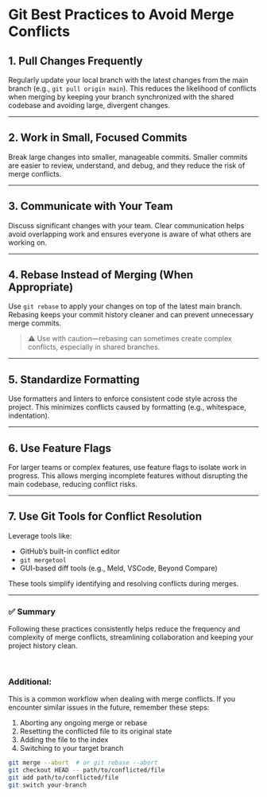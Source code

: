 # Git Best Practices to Avoid Merge Conflicts

## 1. Pull Changes Frequently
Regularly update your local branch with the latest changes from the main branch (e.g., `git pull origin main`).
This reduces the likelihood of conflicts when merging by keeping your branch synchronized with the shared codebase and avoiding large, divergent changes.

---

## 2. Work in Small, Focused Commits
Break large changes into smaller, manageable commits.
Smaller commits are easier to review, understand, and debug, and they reduce the risk of merge conflicts.

---

## 3. Communicate with Your Team
Discuss significant changes with your team.
Clear communication helps avoid overlapping work and ensures everyone is aware of what others are working on.

---

## 4. Rebase Instead of Merging (When Appropriate)
Use `git rebase` to apply your changes on top of the latest main branch.
Rebasing keeps your commit history cleaner and can prevent unnecessary merge commits.
> ⚠️ Use with caution—rebasing can sometimes create complex conflicts, especially in shared branches.

---

## 5. Standardize Formatting
Use formatters and linters to enforce consistent code style across the project.
This minimizes conflicts caused by formatting (e.g., whitespace, indentation).

---

## 6. Use Feature Flags
For larger teams or complex features, use feature flags to isolate work in progress.
This allows merging incomplete features without disrupting the main codebase, reducing conflict risks.

---

## 7. Use Git Tools for Conflict Resolution
Leverage tools like:
- GitHub’s built-in conflict editor
- `git mergetool`
- GUI-based diff tools (e.g., Meld, VSCode, Beyond Compare)

These tools simplify identifying and resolving conflicts during merges.

---

### ✅ Summary
Following these practices consistently helps reduce the frequency and complexity of merge conflicts, streamlining collaboration and keeping your project history clean.

<br>

### Additional:

This is a common workflow when dealing with merge conflicts.
If you encounter similar issues in the future, remember these steps:

1. Aborting any ongoing merge or rebase
2. Resetting the conflicted file to its original state
3. Adding the file to the index
4. Switching to your target branch


```bash
git merge --abort  # or git rebase --abort
git checkout HEAD -- path/to/conflicted/file
git add path/to/conflicted/file
git switch your-branch
```

<br>

